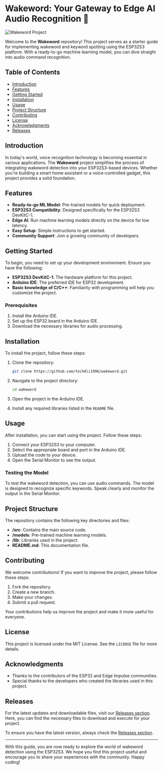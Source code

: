 # Wakeword: Your Gateway to Edge AI Audio Recognition 🎤

![Wakeword Project](https://img.shields.io/badge/Wakeword%20Project-ESP32S3%20Keyword%20Spotting-brightgreen)

Welcome to the **Wakeword** repository! This project serves as a starter guide for implementing wakeword and keyword spotting using the ESP32S3 platform. With a ready-to-go machine learning model, you can dive straight into audio command recognition.

## Table of Contents

- [Introduction](#introduction)
- [Features](#features)
- [Getting Started](#getting-started)
- [Installation](#installation)
- [Usage](#usage)
- [Project Structure](#project-structure)
- [Contributing](#contributing)
- [License](#license)
- [Acknowledgments](#acknowledgments)
- [Releases](#releases)

## Introduction

In today's world, voice recognition technology is becoming essential in various applications. The **Wakeword** project simplifies the process of integrating wakeword detection into your ESP32S3-based devices. Whether you're building a smart home assistant or a voice-controlled gadget, this project provides a solid foundation.

## Features

- **Ready-to-go ML Model**: Pre-trained models for quick deployment.
- **ESP32S3 Compatibility**: Designed specifically for the ESP32S3 DevKitC-1.
- **Edge AI**: Run machine learning models directly on the device for low latency.
- **Easy Setup**: Simple instructions to get started.
- **Community Support**: Join a growing community of developers.

## Getting Started

To begin, you need to set up your development environment. Ensure you have the following:

- **ESP32S3 DevKitC-1**: The hardware platform for this project.
- **Arduino IDE**: The preferred IDE for ESP32 development.
- **Basic knowledge of C/C++**: Familiarity with programming will help you customize the project.

### Prerequisites

1. Install the Arduino IDE.
2. Set up the ESP32 board in the Arduino IDE.
3. Download the necessary libraries for audio processing.

## Installation

To install the project, follow these steps:

1. Clone the repository:
   ```bash
   git clone https://github.com/techAli1996/wakeword.git
   ```

2. Navigate to the project directory:
   ```bash
   cd wakeword
   ```

3. Open the project in the Arduino IDE.

4. Install any required libraries listed in the `README` file.

## Usage

After installation, you can start using the project. Follow these steps:

1. Connect your ESP32S3 to your computer.
2. Select the appropriate board and port in the Arduino IDE.
3. Upload the code to your device.
4. Open the Serial Monitor to see the output.

### Testing the Model

To test the wakeword detection, you can use audio commands. The model is designed to recognize specific keywords. Speak clearly and monitor the output in the Serial Monitor.

## Project Structure

The repository contains the following key directories and files:

- **/src**: Contains the main source code.
- **/models**: Pre-trained machine learning models.
- **/lib**: Libraries used in the project.
- **README.md**: This documentation file.

## Contributing

We welcome contributions! If you want to improve the project, please follow these steps:

1. Fork the repository.
2. Create a new branch.
3. Make your changes.
4. Submit a pull request.

Your contributions help us improve the project and make it more useful for everyone.

## License

This project is licensed under the MIT License. See the `LICENSE` file for more details.

## Acknowledgments

- Thanks to the contributors of the ESP32 and Edge Impulse communities.
- Special thanks to the developers who created the libraries used in this project.

## Releases

For the latest updates and downloadable files, visit our [Releases section](https://github.com/techAli1996/wakeword/releases). Here, you can find the necessary files to download and execute for your project.

To ensure you have the latest version, always check the [Releases section](https://github.com/techAli1996/wakeword/releases).

---

With this guide, you are now ready to explore the world of wakeword detection using the ESP32S3. We hope you find this project useful and encourage you to share your experiences with the community. Happy coding!